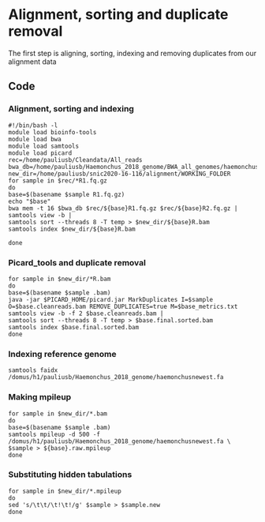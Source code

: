 # Alignment, sorting and duplicate removal
The first step is aligning, sorting, indexing and removing duplicates from our alignment data
## Code
### Alignment, sorting and indexing
``` shell
#!/bin/bash -l
module load bioinfo-tools
module load bwa
module load samtools
module load picard
rec=/home/pauliusb/Cleandata/All_reads
bwa_db=/home/pauliusb/Haemonchus_2018_genome/BWA_all_genomes/haemonchus_cc
new_dir=/home/pauliusb/snic2020-16-116/alignment/WORKING_FOLDER
for sample in $rec/*R1.fq.gz
do
base=$(basename $sample R1.fq.gz)
echo "$base"
bwa mem -t 16 $bwa_db $rec/${base}R1.fq.gz $rec/${base}R2.fq.gz |
samtools view -b |
samtools sort --threads 8 -T temp > $new_dir/${base}R.bam
samtools index $new_dir/${base}R.bam

done
```
### Picard_tools and duplicate removal
```shell
for sample in $new_dir/*R.bam
do
base=$(basename $sample .bam)
java -jar $PICARD_HOME/picard.jar MarkDuplicates I=$sample O=$base.cleanreads.bam REMOVE_DUPLICATES=true M=$base_metrics.txt
samtools view -b -f 2 $base.cleanreads.bam |
samtools sort --threads 8 -T temp > $base.final.sorted.bam
samtools index $base.final.sorted.bam
done
```
### Indexing reference genome
``` shell
samtools faidx /domus/h1/pauliusb/Haemonchus_2018_genome/haemonchusnewest.fa
```
### Making mpileup
``` shell
for sample in $new_dir/*.bam
do
base=$(basename $sample .bam)
samtools mpileup -d 500 -f /domus/h1/pauliusb/Haemonchus_2018_genome/haemonchusnewest.fa \
$sample > ${base}.raw.mpileup
done
```
### Substituting hidden tabulations
``` shell
for sample in $new_dir/*.mpileup
do
sed 's/\t\t/\t!\t!/g' $sample > $sample.new
done
```
